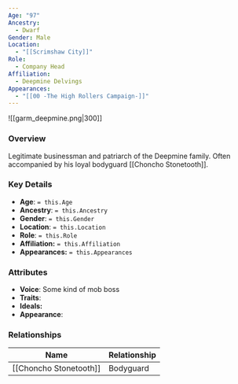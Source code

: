 ```yaml
---
Age: "97"
Ancestry:
  - Dwarf
Gender: Male
Location:
  - "[[Scrimshaw City]]"
Role:
  - Company Head
Affiliation:
  - Deepmine Delvings
Appearances:
  - "[[00 -The High Rollers Campaign-]]"
---
```


![[garm_deepmine.png|300]]

### Overview
Legitimate businessman and patriarch of the Deepmine family. Often accompanied by his loyal bodyguard [[Choncho Stonetooth]].

### Key Details
- **Age**: `= this.Age`
- **Ancestry**: `= this.Ancestry`
- **Gender**: `= this.Gender`
- **Location**: `= this.Location`
- **Role**: `= this.Role`
- **Affiliation:** `= this.Affiliation`
- **Appearances:** `= this.Appearances`

### Attributes
- **Voice**: Some kind of mob boss
- **Traits**: 
- **Ideals:** 
- **Appearance**: 

### Relationships

| Name                   | Relationship |
| ---------------------- | ------------ |
| [[Choncho Stonetooth]] | Bodyguard    |
